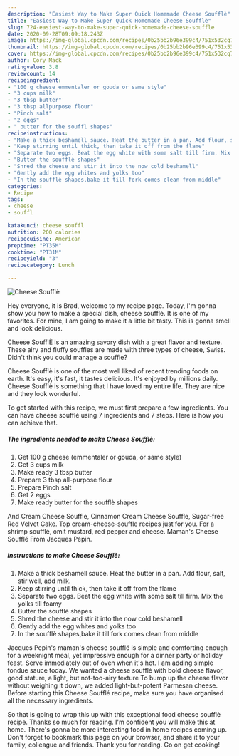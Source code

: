 ```yaml
---
description: "Easiest Way to Make Super Quick Homemade Cheese Soufflè"
title: "Easiest Way to Make Super Quick Homemade Cheese Soufflè"
slug: 724-easiest-way-to-make-super-quick-homemade-cheese-souffle
date: 2020-09-28T09:09:18.243Z
image: https://img-global.cpcdn.com/recipes/0b25bb2b96e399c4/751x532cq70/cheese-souffle-recipe-main-photo.jpg
thumbnail: https://img-global.cpcdn.com/recipes/0b25bb2b96e399c4/751x532cq70/cheese-souffle-recipe-main-photo.jpg
cover: https://img-global.cpcdn.com/recipes/0b25bb2b96e399c4/751x532cq70/cheese-souffle-recipe-main-photo.jpg
author: Cory Mack
ratingvalue: 3.8
reviewcount: 14
recipeingredient:
- "100 g cheese emmentaler or gouda or same style"
- "3 cups milk"
- "3 tbsp butter"
- "3 tbsp allpurpose flour"
- "Pinch salt"
- "2 eggs"
- " butter for the souffl shapes"
recipeinstructions:
- "Make a thick beshamell sauce. Heat the butter in a pan. Add flour, salt, stir well, add milk."
- "Keep stirring until thick, then take it off from the flame"
- "Separate two eggs. Beat the egg white with some salt till firm. Mix the yolks till foamy"
- "Butter the soufflè shapes"
- "Shred the cheese and stir it into the now cold beshamell"
- "Gently add the egg whites and yolks too"
- "In the soufflè shapes,bake it till fork comes clean from middle"
categories:
- Recipe
tags:
- cheese
- souffl

katakunci: cheese souffl 
nutrition: 200 calories
recipecuisine: American
preptime: "PT35M"
cooktime: "PT31M"
recipeyield: "3"
recipecategory: Lunch

---
```



![Cheese Soufflè](https://img-global.cpcdn.com/recipes/0b25bb2b96e399c4/751x532cq70/cheese-souffle-recipe-main-photo.jpg)

Hey everyone, it is Brad, welcome to my recipe page. Today, I'm gonna show you how to make a special dish, cheese soufflè. It is one of my favorites. For mine, I am going to make it a little bit tasty. This is gonna smell and look delicious.

Cheese SoufflÈ is an amazing savory dish with a great flavor and texture. These airy and fluffy souffles are made with three types of cheese, Swiss. Didn&#39;t think you could manage a souffle?

Cheese Soufflè is one of the most well liked of recent trending foods on earth. It's easy, it's fast, it tastes delicious. It's enjoyed by millions daily. Cheese Soufflè is something that I have loved my entire life. They are nice and they look wonderful.


To get started with this recipe, we must first prepare a few ingredients. You can have cheese soufflè using 7 ingredients and 7 steps. Here is how you can achieve that.

<!--inarticleads1-->

##### The ingredients needed to make Cheese Soufflè:

1. Get 100 g cheese (emmentaler or gouda, or same style)
1. Get 3 cups milk
1. Make ready 3 tbsp butter
1. Prepare 3 tbsp all-purpose flour
1. Prepare Pinch salt
1. Get 2 eggs
1. Make ready  butter for the soufflè shapes


And Cream Cheese Souffle, Cinnamon Cream Cheese Souffle, Sugar-free Red Velvet Cake. Top cream-cheese-souffle recipes just for you. For a shrimp soufflé, omit mustard, red pepper and cheese. Maman&#39;s Cheese Soufflé From Jacques Pépin. 

<!--inarticleads2-->

##### Instructions to make Cheese Soufflè:

1. Make a thick beshamell sauce. Heat the butter in a pan. Add flour, salt, stir well, add milk.
1. Keep stirring until thick, then take it off from the flame
1. Separate two eggs. Beat the egg white with some salt till firm. Mix the yolks till foamy
1. Butter the soufflè shapes
1. Shred the cheese and stir it into the now cold beshamell
1. Gently add the egg whites and yolks too
1. In the soufflè shapes,bake it till fork comes clean from middle


Jacques Pepin&#39;s maman&#39;s cheese soufflé is simple and comforting enough for a weeknight meal, yet impressive enough for a dinner party or holiday feast. Serve immediately out of oven when it&#39;s hot. I am adding simple fondue sauce today. We wanted a cheese soufflé with bold cheese flavor, good stature, a light, but not-too-airy texture To bump up the cheese flavor without weighing it down, we added light-but-potent Parmesan cheese. Before starting this Cheese Soufflé recipe, make sure you have organised all the necessary ingredients. 

So that is going to wrap this up with this exceptional food cheese soufflè recipe. Thanks so much for reading. I'm confident you will make this at home. There's gonna be more interesting food in home recipes coming up. Don't forget to bookmark this page on your browser, and share it to your family, colleague and friends. Thank you for reading. Go on get cooking!
